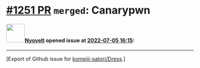 # [\#1251 PR](https://github.com/komeiji-satori/Dress/pull/1251) `merged`: Canarypwn

#### <img src="https://avatars.githubusercontent.com/u/18253926?u=5ee0fff86bb00ccfa751c7ea9d81167eaf78a070&v=4" width="50">[Nyovelt](https://github.com/Nyovelt) opened issue at [2022-07-05 16:15](https://github.com/komeiji-satori/Dress/pull/1251):






-------------------------------------------------------------------------------



[Export of Github issue for [komeiji-satori/Dress](https://github.com/komeiji-satori/Dress).]
